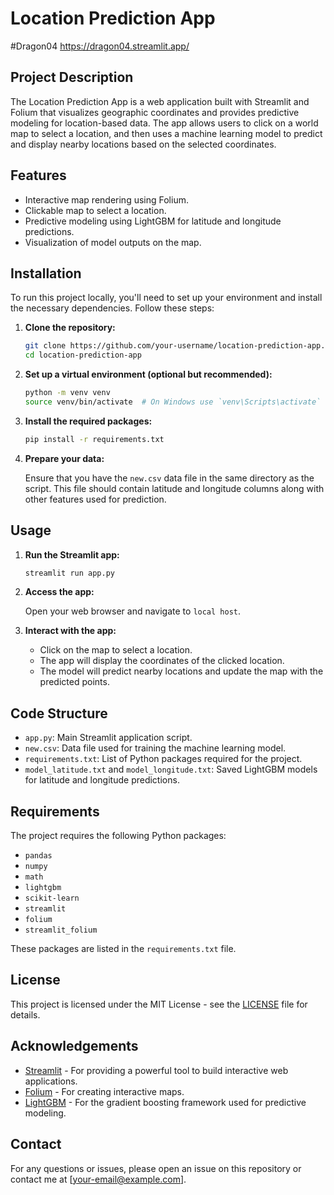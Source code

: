 # Location Prediction App
#Dragon04
https://dragon04.streamlit.app/
## Project Description

The Location Prediction App is a web application built with Streamlit and Folium that visualizes geographic coordinates and provides predictive modeling for location-based data. The app allows users to click on a world map to select a location, and then uses a machine learning model to predict and display nearby locations based on the selected coordinates.

## Features

- Interactive map rendering using Folium.
- Clickable map to select a location.
- Predictive modeling using LightGBM for latitude and longitude predictions.
- Visualization of model outputs on the map.

## Installation

To run this project locally, you'll need to set up your environment and install the necessary dependencies. Follow these steps:

1. **Clone the repository:**

    ```bash
    git clone https://github.com/your-username/location-prediction-app.git
    cd location-prediction-app
    ```

2. **Set up a virtual environment (optional but recommended):**

    ```bash
    python -m venv venv
    source venv/bin/activate  # On Windows use `venv\Scripts\activate`
    ```

3. **Install the required packages:**

    ```bash
    pip install -r requirements.txt
    ```

4. **Prepare your data:**
   
   Ensure that you have the `new.csv` data file in the same directory as the script. This file should contain latitude and longitude columns along with other features used for prediction.

## Usage

1. **Run the Streamlit app:**

    ```bash
    streamlit run app.py
    ```

2. **Access the app:**

   Open your web browser and navigate to `local host`.

3. **Interact with the app:**
   - Click on the map to select a location.
   - The app will display the coordinates of the clicked location.
   - The model will predict nearby locations and update the map with the predicted points.

## Code Structure

- `app.py`: Main Streamlit application script.
- `new.csv`: Data file used for training the machine learning model.
- `requirements.txt`: List of Python packages required for the project.
- `model_latitude.txt` and `model_longitude.txt`: Saved LightGBM models for latitude and longitude predictions.

## Requirements

The project requires the following Python packages:

- `pandas`
- `numpy`
- `math`
- `lightgbm`
- `scikit-learn`
- `streamlit`
- `folium`
- `streamlit_folium`

These packages are listed in the `requirements.txt` file.

## License

This project is licensed under the MIT License - see the [LICENSE](LICENSE) file for details.

## Acknowledgements

- [Streamlit](https://streamlit.io/) - For providing a powerful tool to build interactive web applications.
- [Folium](https://python-visualization.github.io/folium/) - For creating interactive maps.
- [LightGBM](https://lightgbm.readthedocs.io/) - For the gradient boosting framework used for predictive modeling.

## Contact

For any questions or issues, please open an issue on this repository or contact me at [your-email@example.com].

